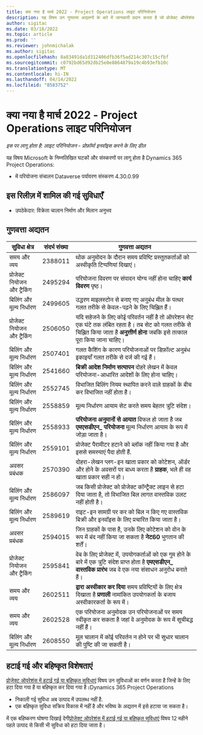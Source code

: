 ```yaml
---
title: क्या नया है मार्च 2022 - Project Operations लाइट परिनियोजन
description: यह विषय उन गुणवत्ता अद्यतनों के बारे में जानकारी प्रदान करता है जो प्रोजेक्ट ऑपरेशंस लाइट परिनियोजन के मार्च 2022 रिलीज़ में उपलब्ध हैं।
author: sigitac
ms.date: 03/18/2022
ms.topic: article
ms.prod: ''
ms.reviewer: johnmichalak
ms.author: sigitac
ms.openlocfilehash: 8a83491da1d312406dfb36f5ad214c307c15cfbf
ms.sourcegitcommit: c0792bd65d92db25e0e8864879a19c4b93efb10c
ms.translationtype: MT
ms.contentlocale: hi-IN
ms.lasthandoff: 04/14/2022
ms.locfileid: "8583752"
---
```

# <a name="whats-new-march-2022---project-operations-lite-deployment"></a>क्या नया है मार्च 2022 - Project Operations लाइट परिनियोजन

_इस पर लागू होता है: लाइट परिनियोजन - प्रोफ़ॉर्मा इनवॉइस करने के लिए डील_

यह विषय Microsoft के निम्नलिखित घटकों और संस्करणों पर लागू होता है Dynamics 365 Project Operations:

- में परियोजना संचालन Dataverse पर्यावरण संस्करण 4.30.0.99

## <a name="features-included-in-this-release"></a>इस रिलीज़ में शामिल की गई सुविधाएँ

- उपठेकेदार: विक्रेता चालान निर्माण और मिलान अनुभव

## <a name="quality-updates"></a>गुणवत्ता अद्यतन

| सुविधा क्षेत्र | संदर्भ संख्या | गुणवत्ता अद्यतन |
| --- | --- | --- |
| समय और व्यय | 2388011 | थोक अनुमोदन के दौरान समय प्रविष्टि प्रस्तुतकर्ताओं को अस्वीकृति टिप्पणियां दिखाएं। |
| प्रोजेक्ट नियोजन और ट्रैकिंग | 2495294 | परियोजना विवरण पर संपादन योग्य नहीं होना चाहिए **कार्य विवरण** पृष्ठ। |
| बिलिंग और मूल्य निर्धारण | 2499605 | उद्धरण माइलस्टोन से बनाए गए अनुबंध मील के पत्थर गलत तरीके से केवल-पढ़ने के लिए चिह्नित हैं। |
| प्रोजेक्ट नियोजन और ट्रैकिंग | 2506050 | यदि सहेजने के लिए कोई परिवर्तन नहीं है तो ऑपरेशन सेट एक घंटे तक लंबित रहता है। तब सेट को गलत तरीके से चिह्नित किया जाता है **अनुत्तीर्ण होना** जबकि इसे तत्काल पूरा किया जाना चाहिए। |
| बिलिंग और मूल्य निर्धारण | 2507401 | गलत कैशिंग के कारण परियोजनाओं पर डिफ़ॉल्ट अनुबंध इकाइयाँ गलत तरीके से दर्ज की गई हैं। |
| बिलिंग और मूल्य निर्धारण | 2541660 | **बिक्री आदेश निर्माण सत्यापन** दोहरे लेखन में केवल परियोजना-आधारित आदेशों के लिए होना चाहिए। |
| बिलिंग और मूल्य निर्धारण | 2552745 | विभाजित बिलिंग नियम स्थापित करने वाले ग्राहकों के बीच कर विभाजित नहीं होता है। |
| बिलिंग और मूल्य निर्धारण | 2558859 | मूल्य निर्धारण आयाम सेट करते समय बेहतर त्रुटि संदेश। |
| बिलिंग और मूल्य निर्धारण | 2558933 | **परियोजना अनुमानों से आयात** विफल हो जाता है जब **एमएसडीएन\_ परियोजना** मूल्य निर्धारण आयाम के रूप में जोड़ा जाता है। |
| बिलिंग और मूल्य निर्धारण | 2559101 | प्रोजेक्ट पैरामीटर हटाने को ब्लॉक नहीं किया गया है और इससे समस्याएं पैदा होती हैं. |
|  अवसर प्रबंधक | 2570390 | दोहरा-लेखन प्लग-इन खाता प्रकार को कोटेशन, ऑर्डर और होने के अवसरों पर बाध्य करता है **ग्राहक**, भले ही वह खाता प्रकार सही न हो। |
| बिलिंग और मूल्य निर्धारण | 2586097 | जब किसी प्रोजेक्ट को प्रोजेक्ट कॉन्ट्रैक्ट लाइन से हटा दिया जाता है, तो विभाजित बिल लागत वास्तविक उलट नहीं होती है। |
| बिलिंग और मूल्य निर्धारण | 2589619 | राइट-इन सामग्री पर कर को बिल न किए गए वास्तविक बिक्री और इनवॉइस के लिए प्रचारित किया जाता है। |
|  अवसर प्रबंधक | 2594015 | जिन ग्राहकों के पास है, उनके लिए कोटेशन को वोन के रूप में बंद नहीं किया जा सकता है **नेट60** भुगतान की शर्तें। |
| प्रोजेक्ट नियोजन और ट्रैकिंग | 2595841 | वेब के लिए प्रोजेक्ट में, उपयोगकर्ताओं को एक गुम होने के बारे में एक त्रुटि संदेश प्राप्त होता है **एमएसडीएन\_ वास्तविक प्रारंभ** जब वे एक नया संसाधन अनुरोध बनाते हैं। |
| समय और व्यय | 2602511 | **द्वारा अस्वीकार कर दिया** समय प्रविष्टियों के लिए क्षेत्र दिखाता है **प्रणाली** नामांकित उपयोगकर्ता के बजाय अस्वीकारकर्ता के रूप में। |
| समय और व्यय | 2602528 | एक परियोजना अनुमोदक उन परियोजनाओं पर समय स्वीकृत कर सकता है जहां वे अनुमोदक के रूप में सूचीबद्ध नहीं हैं। |
| बिलिंग और मूल्य निर्धारण | 2608550 | मूल चालान में कोई परिवर्तन न होने पर भी सुधार चालान की पुष्टि की जा सकती है। |

## <a name="removed-and-deprecated-features"></a>हटाई गई और बहिष्कृत विशेषताएं

[प्रोजेक्ट ऑपरेशंस में हटाई गई या बहिष्कृत सुविधाएं](../../whats-new/removed-depreciated-features-project.md) विषय उन सुविधाओं का वर्णन करता है जिन्हें के लिए हटा दिया गया है या बहिष्कृत कर दिया गया है।Dynamics 365 Project Operations

- निकाली गई सुविधा अब उत्पाद में उपलब्ध नहीं है.
- एक बहिष्कृत सुविधा सक्रिय विकास में नहीं है और भविष्य के अद्यतन में इसे हटाया जा सकता है।

में एक बहिष्करण घोषणा दिखाई देगी[प्रोजेक्ट ऑपरेशंस में हटाई गई या बहिष्कृत सुविधाएं](../../whats-new/removed-depreciated-features-project.md) विषय 12 महीने पहले उत्पाद से किसी भी सुविधा को हटा दिया जाता है।
